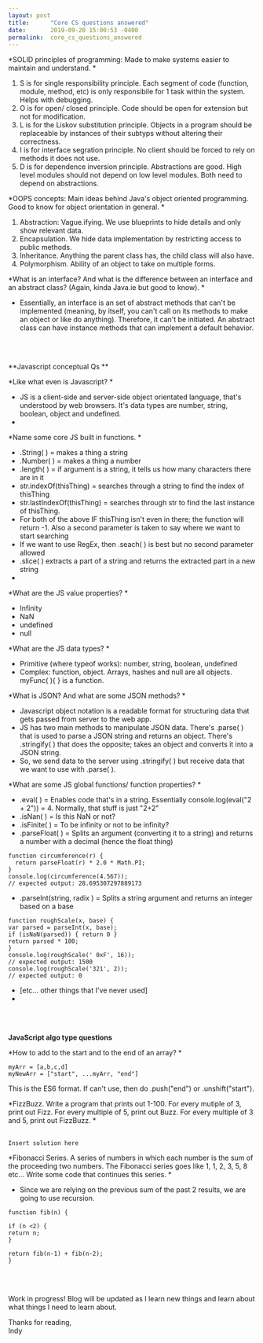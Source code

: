 ```yaml
---
layout: post
title:      "Core CS questions answered"
date:       2019-09-20 15:00:53 -0400
permalink:  core_cs_questions_answered
---
```




*SOLID principles of programming: Made to make systems easier to maintain and understand. 
*

1. S is for single responsibility principle. Each segment of code (function, module, method, etc) is only responsibile for 1 task within the system. Helps with debugging. 
2. O is for open/ closed principle. Code should be open for extension but not for modification. 
3. L is for the Liskov substitution principle. Objects in a program should be replaceable by instances of their subtyps without altering their correctness. 
4. I is for interface segration principle. No client should be forced to rely on methods it does not use. 
5. D is for dependence inversion principle. Abstractions are good. High level modules should not depend on low level modules. Both need to depend on abstractions.  


*OOPS concepts: Main ideas behind Java's object oriented programming. Good to know for object orientation in general. 
*

1. Abstraction: Vague.ifying. We use blueprints to hide details and only show relevant data. 
2. Encapsulation. We hide data implementation by restricting access to public methods. 
3. Inheritance. Anything the parent class has, the child class will also have. 
4. Polymorphism. Ability of an object to take on multiple forms. 


*What is an interface? And what is the difference between an interface and an abstract class? (Again, kinda Java.ie but good to know). *

*  Essentially, an interface is an set of abstract methods that can't be implemented (meaning, by itself, you can't call on its methods to make an object or like do anything). Therefore, it can't be initiated. 
An abstract class can have instance methods that can implement a default behavior. 



<br> </br>

**Javascript conceptual Qs
**


*Like what even is Javascript? 
*

* JS is a client-side and server-side object orientated language, that's understood by web browsers. It's data types are number, string, boolean, object and undefined. 
* 

*Name some core JS built in functions.
*

* .String( ) = makes a thing a string
* .Number( ) = makes a thing a number
* .length( ) = if argument is a string, it tells us how many characters there are in it
* str.indexOf(thisThing) = searches through a string to find the index of thisThing 
* str.lastIndexOf(thisThing) = searches through str to find the last instance of thisThing. 
* For both of the above IF thisThing isn't even in there; the function will return -1. Also a second parameter is taken to say where we want to start searching 
* If we want to use RegEx, then .seach( ) is best but no second parameter allowed 
* .slice( ) extracts a part of a string and returns the extracted part in a new string
* 



*What are the JS value properties? *

* Infinity
* NaN
* undefined
* null 

*What are the JS data types? 
*

* Primitive (where typeof works): number, string, boolean, undefined 
* Complex: function, object. Arrays, hashes and null are all objects. myFunc( ){ } is a function.



*What is JSON? And what are some JSON methods? 
*

* Javascript object notation is a readable format for structuring data that gets passed from server to the web app. 
* JS has two main methods to manipulate JSON data. There's .parse( ) that is used to parse a JSON string and returns an object. There's .stringify( ) that does the opposite; takes an object and converts it into a JSON string. 
* So, we send data to the server using .stringify( ) but receive data that we want to use with .parse( ). 


*What are some JS global functions/ function properties? 
*

* .eval( )  = Enables code that's in a string. Essentially console.log(eval("2 + 2")) = 4. Normally, that stuff is just "2+2"
* .isNan( ) = Is this NaN or not?
* .isFinite( ) = To be infinity or not to be infinity? 
* .parseFloat( ) = Splits an argument (converting it to a string) and returns a number with a decimal (hence the float thing)


```
function circumference(r) {
  return parseFloat(r) * 2.0 * Math.PI;
}
console.log(circumference(4.567));
// expected output: 28.695307297889173
```


* .parseInt(string, radix ) = Splits a string argument and returns an integer based on a base 

```
function roughScale(x, base) {
var parsed = parseInt(x, base);
if (isNaN(parsed)) { return 0 }
return parsed * 100;
}
console.log(roughScale(' 0xF', 16));
// expected output: 1500
console.log(roughScale('321', 2));
// expected output: 0
```


* [etc... other things that I've never used]
* 



<br> </br>

**JavaScript algo type questions**

*How to add to the start and to the end of an array? 
*

```
myArr = [a,b,c,d]
myNewArr = ["start", ...myArr, "end"]
```

This is the ES6 format. If can't use, then do .push("end") or .unshift("start"). 



*FizzBuzz. Write a program that prints out 1-100. For every mutiple of 3, print out Fizz. For every multiple of 5, print out Buzz. For every multiple of 3 and 5, print out FizzBuzz. 
*
<br></br>

```
Insert solution here
```


*Fibonacci Series. A series of numbers in which each number is the sum of the proceeding two numbers. The Fibonacci series goes like 1, 1, 2, 3, 5, 8 etc...  Write some code that continues this series. 
*

* Since we are relying on the previous sum of the past 2 results, we are going to use recursion. 


```
function fib(n) {

if (n <2) {
return n;
}

return fib(n-1) + fib(n-2);
}
```


<br></br>

Work in progress! Blog will be updated as I learn new things and learn about what things I need to learn about. 


Thanks for reading, </br>
Indy






